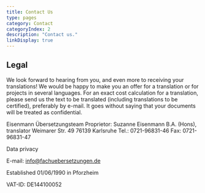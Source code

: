 ```yaml
---
title: Contact Us
type: pages
category: Contact
categoryIndex: 2
description: "Contact us."
linkDisplay: true
--- 
```


## Legal
We look forward to hearing from you, and even more to receiving your translations! We would be happy to make you an offer for a translation or for projects in several languages. For an exact cost calculation for a translation, please send us the text to be translated (including translations to be certified), preferably by e-mail. It goes without saying that your documents will be treated as confidential.

Eisenmann Übersetzungsteam
Proprietor: Suzanne Eisenmann B.A. (Hons), translator
Weimarer Str. 49
76139 Karlsruhe
Tel.: 0721-96831-46
Fax: 0721-96831-47

Data privacy

E-mail: [info@fachuebersetzungen.de](mailto:info@fachuebersetzungen.de)

Established 01/06/1990 in Pforzheim

VAT-ID: DE144100052